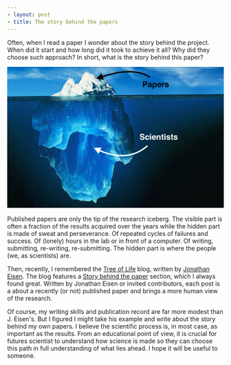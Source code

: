 ```yaml
---
- layout: post
- title: The story behind the papers
---
```



Often, when I read a paper I wonder about the story behind the project. When did it start and how long did it took to achieve it all? Why did they choose such approach? In short, what is the story behind this paper?

![the publishing iceberg](/img/story_behind/iceberg.jpg)

Published papers are only the tip of the research iceberg. The visible part is often a fraction of the results acquired over the years while the hidden part is made of sweat and perseverance. Of repeated cycles of failures and success. Of (lonely) hours in the lab or in front of a computer. Of writing, submitting, re-writing, re-submitting. The hidden part is where the people (we, as scientists) are. 

Then, recently, I remembered the [Tree of Life](http://phylogenomics.blogspot.be/) blog, written by [Jonathan Eisen](https://plus.google.com/+JonathanEisen/posts). The blog features a [Story behind the paper](http://phylogenomics.blogspot.be/p/story-behind-paper-series.html) section, which I always found great. Written by Jonathan Eisen or invited contributors, each post is a about a recently (or not) published paper and brings a more human view of the research.

Of course, my writing skills and publication record are far more modest than J. Eisen's. But I figured I might take his example and write about the story behind my own papers. I believe the scientific process is, in most case, as important as the results. From an educational point of view, it is crucial for futures scientist to understand how science is made so they can choose this path in full understanding of what lies ahead.  I hope it will be useful to someone. 


